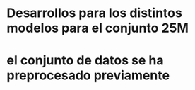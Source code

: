 # Desarrollos para los distintos modelos para el conjunto 25M
# el conjunto de datos se ha preprocesado previamente
